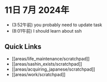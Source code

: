 # 11日 7月 2024年
- (3:52午前) you probably need to update task
- (8:01午前) I should learn about ssh




## Quick Links
- [[areas/life_maintenance/scratchpad]]
- [[areas/sashin_exists/scratchpad]]
- [[areas/acquiring_japanese/scratchpad]]
- [[areas/work/scratchpad]]
